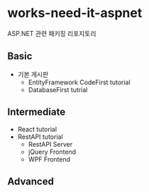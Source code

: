 # works-need-it-aspnet
ASP.NET 관련 패키징 리포지토리

## Basic
- 기본 게시판
	- EntityFramework CodeFirst tutorial
	- DatabaseFirst tutrial

## Intermediate
- React tutorial
- RestAPI tutorial
	- RestAPI Server
	- jQuery Frontend
	- WPF Frontend

## Advanced
